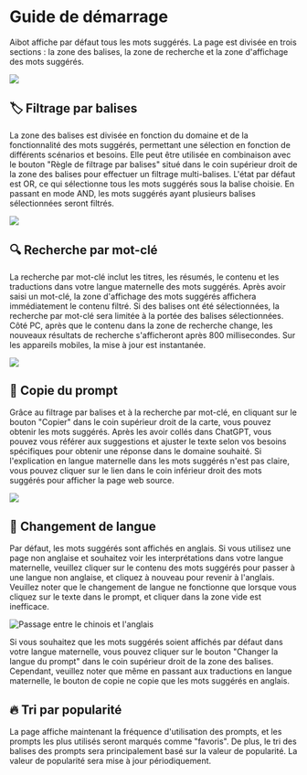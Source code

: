# Guide de démarrage

Aibot affiche par défaut tous les mots suggérés. La page est divisée en trois sections : la zone des balises, la zone de recherche et la zone d'affichage des mots suggérés.

![](https://img.newzone.top/2023-06-05-20-44-19.png?imageMogr2/format/webp)

## 🏷︎ Filtrage par balises

La zone des balises est divisée en fonction du domaine et de la fonctionnalité des mots suggérés, permettant une sélection en fonction de différents scénarios et besoins. Elle peut être utilisée en combinaison avec le bouton "Règle de filtrage par balises" situé dans le coin supérieur droit de la zone des balises pour effectuer un filtrage multi-balises. L'état par défaut est OR, ce qui sélectionne tous les mots suggérés sous la balise choisie. En passant en mode AND, les mots suggérés ayant plusieurs balises sélectionnées seront filtrés.

![](https://img.newzone.top/2023-06-05-20-50-19.png?imageMogr2/format/webp)

## 🔍 Recherche par mot-clé

La recherche par mot-clé inclut les titres, les résumés, le contenu et les traductions dans votre langue maternelle des mots suggérés. Après avoir saisi un mot-clé, la zone d'affichage des mots suggérés affichera immédiatement le contenu filtré. Si des balises ont été sélectionnées, la recherche par mot-clé sera limitée à la portée des balises sélectionnées. Côté PC, après que le contenu dans la zone de recherche change, les nouveaux résultats de recherche s'afficheront après 800 millisecondes. Sur les appareils mobiles, la mise à jour est instantanée.

![](https://img.newzone.top/2023-06-05-20-58-07.png?imageMogr2/format/webp)

## 🔬 Copie du prompt

Grâce au filtrage par balises et à la recherche par mot-clé, en cliquant sur le bouton "Copier" dans le coin supérieur droit de la carte, vous pouvez obtenir les mots suggérés. Après les avoir collés dans ChatGPT, vous pouvez vous référer aux suggestions et ajuster le texte selon vos besoins spécifiques pour obtenir une réponse dans le domaine souhaité. Si l'explication en langue maternelle dans les mots suggérés n'est pas claire, vous pouvez cliquer sur le lien dans le coin inférieur droit des mots suggérés pour afficher la page web source.

![](https://img.newzone.top/2023-06-11-17-14-07.png?imageMogr2/format/webp)

## 💬 Changement de langue

Par défaut, les mots suggérés sont affichés en anglais. Si vous utilisez une page non anglaise et souhaitez voir les interprétations dans votre langue maternelle, veuillez cliquer sur le contenu des mots suggérés pour passer à une langue non anglaise, et cliquez à nouveau pour revenir à l'anglais. Veuillez noter que le changement de langue ne fonctionne que lorsque vous cliquez sur le texte dans le prompt, et cliquer dans la zone vide est inefficace.

![Passage entre le chinois et l'anglais](http://img.newzone.top/chatgptshortcut_encn.gif)

Si vous souhaitez que les mots suggérés soient affichés par défaut dans votre langue maternelle, vous pouvez cliquer sur le bouton "Changer la langue du prompt" dans le coin supérieur droit de la zone des balises. Cependant, veuillez noter que même en passant aux traductions en langue maternelle, le bouton de copie ne copie que les mots suggérés en anglais.

## 🔥 Tri par popularité

La page affiche maintenant la fréquence d'utilisation des prompts, et les prompts les plus utilisés seront marqués comme "favoris". De plus, le tri des balises des prompts sera principalement basé sur la valeur de popularité. La valeur de popularité sera mise à jour périodiquement.
